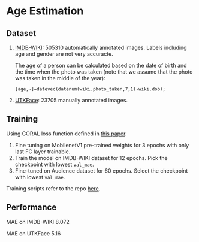# Age Estimation

## Dataset

1. [IMDB-WIKI](https://data.vision.ee.ethz.ch/cvl/rrothe/imdb-wiki/): 505310 automatically annotated
   images. Labels including age and gender are not very accuracte.

   The age of a person can be calculated based on the date of birth and the time when the photo was
   taken (note that we assume that the photo was taken in the middle of the year):

   ```
   [age,~]=datevec(datenum(wiki.photo_taken,7,1)-wiki.dob);
   ```

2. [UTKFace](http://aicip.eecs.utk.edu/wiki/UTKFace): 23705 manually annotated images.

## Training

Using CORAL loss function defined in [this paper](https://arxiv.org/abs/1901.07884).

1.  Fine tuning on MobilenetV1 pre-trained weights for 3 epochs with only last FC layer trainable.
2.  Train the model on IMDB-WIKI dataset for 12 epochs. Pick the checkpoint with lowest `val_mae`.
3.  Fine-tuned on Audience dataset for 60 epochs. Select the checkpoint with lowest `val_mae`.

Training scripts refer to the repo
[here](http://rnd-github-usa-g.huawei.com/BostonResearchCenter/keras_models/tree/master/training/age).

## Performance

MAE on IMDB-WIKI 8.072

MAE on UTKFace 5.16
